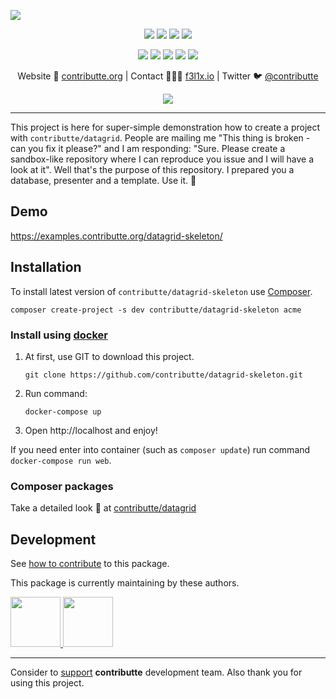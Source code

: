 ![](https://heatbadger.now.sh/github/readme/contributte/datagrid-skeleton/)

<p align=center>
  <a href="https://github.com/contributte/datagrid-skeleton/actions"><img src="https://badgen.net/github/checks/contributte/datagrid-skeleton/master"></a>
  <a href="https://coveralls.io/r/contributte/datagrid-skeleton"><img src="https://badgen.net/coveralls/c/github/contributte/datagrid-skeleton"></a>
  <a href="https://packagist.org/packages/contributte/datagrid-skeleton"><img src="https://badgen.net/packagist/dm/contributte/datagrid-skeleton"></a>
  <a href="https://packagist.org/packages/contributte/datagrid-skeleton"><img src="https://badgen.net/packagist/v/contributte/datagrid-skeleton"></a>
</p>
<p align=center>
  <a href="https://packagist.org/packages/contributte/datagrid-skeleton"><img src="https://badgen.net/packagist/php/contributte/datagrid-skeleton"></a>
  <a href="https://github.com/contributte/datagrid-skeleton"><img src="https://badgen.net/github/license/contributte/datagrid-skeleton"></a>
  <a href="https://bit.ly/ctteg"><img src="https://badgen.net/badge/support/gitter/cyan"></a>
  <a href="https://bit.ly/cttfo"><img src="https://badgen.net/badge/support/forum/yellow"></a>
  <a href="https://contributte.org/partners.html"><img src="https://badgen.net/badge/sponsor/donations/F96854"></a>
</p>

<p align=center>
Website 🚀 <a href="https://contributte.org">contributte.org</a> | Contact 👨🏻‍💻 <a href="https://f3l1x.io">f3l1x.io</a> | Twitter 🐦 <a href="https://twitter.com/contributte">@contributte</a>
</p>

<p align=center>
    <img src="https://api.microlink.io?url=https%3A%2F%2Fexamples.contributte.org%2Fdatagrid-skeleton%2F&overlay.browser=light&screenshot=true&meta=false&embed=screenshot.url"></img>
</p>

-----

This project is here for super-simple demonstration how to create a project with `contributte/datagrid`. People are mailing me "This thing is broken - can you fix it please?" and I am responding: "Sure. Please create a sandbox-like repository where I can reproduce you issue and I will have a look at it". Well that's the purpose of this repository. I prepared you a database, presenter and a template. Use it. 🙌

## Demo

https://examples.contributte.org/datagrid-skeleton/

## Installation

To install latest version of `contributte/datagrid-skeleton` use [Composer](https://getcomposer.com).

```
composer create-project -s dev contributte/datagrid-skeleton acme
```

### Install using [docker](https://github.com/docker/docker/)

1) At first, use GIT to download this project.

   ```
   git clone https://github.com/contributte/datagrid-skeleton.git
   ```

2) Run command:

   ```
   docker-compose up
   ```

3) Open http://localhost and enjoy!

  If you need enter into container (such as `composer update`) run command `docker-compose run web`.

### Composer packages

Take a detailed look :eyes: at [contributte/datagrid](https://contributte.org/packages/contributte/datagrid/)

## Development

See [how to contribute](https://contributte.org/contributing.html) to this package.

This package is currently maintaining by these authors.

<a href="https://github.com/f3l1x">
    <img width="80" height="80" src="https://avatars2.githubusercontent.com/u/538058?v=3&s=80">
</a>
<a href="https://github.com/petrparolek">
  <img width="80" height="80" src="https://avatars2.githubusercontent.com/u/6066243?v=3&s=80">
</a>

-----

Consider to [support](https://contributte.org/partners.html) **contributte** development team. Also thank you for using this project.
